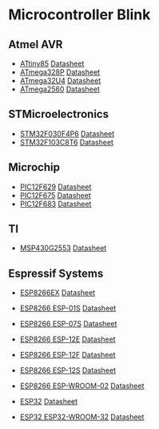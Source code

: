 # Microcontroller Blink

## Atmel AVR

- [ATtiny85](https://www.microchip.com/wwwproducts/en/ATtiny85) [Datasheet](http://ww1.microchip.com/downloads/en/DeviceDoc/Atmel-2586-AVR-8-bit-Microcontroller-ATtiny25-ATtiny45-ATtiny85_Datasheet.pdf)
- [ATmega328P](https://www.microchip.com/wwwproducts/en/ATmega328P) [Datasheet](http://ww1.microchip.com/downloads/en/DeviceDoc/Atmel-42735-8-bit-AVR-Microcontroller-ATmega328-328P_Datasheet.pdf)
- [ATmega32U4](https://www.microchip.com/wwwproducts/en/ATmega32U4) [Datasheet](http://ww1.microchip.com/downloads/en/DeviceDoc/Atmel-7766-8-bit-AVR-ATmega16U4-32U4_Datasheet.pdf)
- [ATmega2560](https://www.microchip.com/wwwproducts/en/ATmega2560) [Datasheet](http://ww1.microchip.com/downloads/en/DeviceDoc/Atmel-2549-8-bit-AVR-Microcontroller-ATmega640-1280-1281-2560-2561_datasheet.pdf)

## STMicroelectronics

- [STM32F030F4P6](https://www.st.com/en/microcontrollers/stm32f030f4.html) [Datasheet](https://www.st.com/resource/en/datasheet/stm32f030f4.pdf)
- [STM32F103C8T6](https://www.st.com/en/microcontrollers/stm32f103c8.html) [Datasheet](https://www.st.com/resource/en/datasheet/stm32f103c8.pdf)

## Microchip

- [PIC12F629](https://www.microchip.com/wwwproducts/en/PIC12F629) [Datasheet](http://ww1.microchip.com/downloads/en/DeviceDoc/41190G.pdf)
- [PIC12F675](https://www.microchip.com/wwwproducts/en/PIC12F675) [Datasheet](http://ww1.microchip.com/downloads/en/DeviceDoc/41190G.pdf)
- [PIC12F683](https://www.microchip.com/wwwproducts/en/PIC12F683) [Datasheet](http://ww1.microchip.com/downloads/en/DeviceDoc/41211D_.pdf)

## TI

- [MSP430G2553](http://www.ti.com/product/MSP430G2553) [Datasheet](http://www.ti.com/lit/ds/symlink/msp430g2553.pdf)

## Espressif Systems

- [ESP8266EX](https://www.espressif.com/en/products/hardware/esp8266ex/overview) [Datasheet](https://www.espressif.com/sites/default/files/documentation/0a-esp8266ex_datasheet_en.pdf)
- [ESP8266 ESP-01S](http://wiki.ai-thinker.com/esp8266) [Datasheet]()
- [ESP8266 ESP-07S](http://wiki.ai-thinker.com/esp8266) [Datasheet]()
- [ESP8266 ESP-12E](http://wiki.ai-thinker.com/esp8266) [Datasheet]()
- [ESP8266 ESP-12F](http://wiki.ai-thinker.com/esp8266) [Datasheet]()
- [ESP8266 ESP-12S](http://wiki.ai-thinker.com/esp8266) [Datasheet]()
- [ESP8266 ESP-WROOM-02](https://www.espressif.com/en/products/hardware/esp-wroom-02/overview) [Datasheet](https://www.espressif.com/sites/default/files/documentation/0c-esp-wroom-02_datasheet_en.pdf)

- [ESP32](https://www.espressif.com/en/products/hardware/esp32/overview) [Datasheet](https://www.espressif.com/sites/default/files/documentation/esp32_datasheet_en.pdf)
- [ESP32 ESP32-WROOM-32](https://www.espressif.com/en/products/hardware/esp-wroom-32/overview) [Datasheet](https://www.espressif.com/sites/default/files/documentation/esp32-wroom-32_datasheet_en.pdf)
